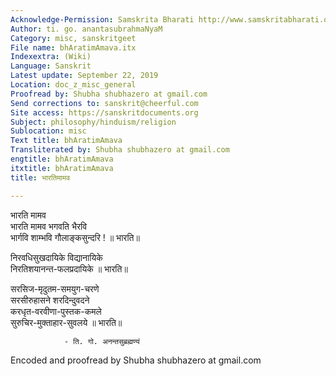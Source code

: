 ```yaml
---
Acknowledge-Permission: Samskrita Bharati http://www.samskritabharati.org/
Author: ti. go. anantasubrahmaNyaM
Category: misc, sanskritgeet
File name: bhAratimAmava.itx
Indexextra: (Wiki)
Language: Sanskrit
Latest update: September 22, 2019
Location: doc_z_misc_general
Proofread by: Shubha shubhazero at gmail.com
Send corrections to: sanskrit@cheerful.com
Site access: https://sanskritdocuments.org
Subject: philosophy/hinduism/religion
Sublocation: misc
Text title: bhAratimAmava
Transliterated by: Shubha shubhazero at gmail.com
engtitle: bhAratimAmava
itxtitle: bhAratimAmava
title: भारतिमामव

---
```

  
 भारति मामव   
भारति मामव भगवति भैरवि  
भार्गवि शाम्भवि गौलाङ्कसुन्दरि ! ॥ भारति॥  
  
निरवधिसुखदायिके विद्यानायिके  
निरतिशयानन्त-फलप्रदायिके ॥ भारति॥  
  
सरसिज-मृदुतम-समयुग-चरणे  
सरसीरुहासने शरदिन्दुवदने  
करधृत-वरवीणा-पुस्तक-कमले  
सुरुचिर-मुक्ताहार-सुवलये ॥ भारति॥  
  
                - ति. गो. अनन्तसुब्रह्मण्यं  
  
Encoded and proofread by Shubha shubhazero at gmail.com   
  
